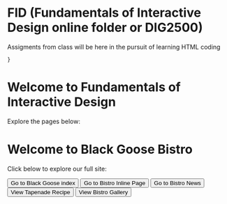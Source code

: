 # FID (Fundamentals of Interactive Design online folder or DIG2500)
Assigments from class will be here in the pursuit of learning HTML coding
<!DOCTYPE html>
<html lang="en">
<head>
  
    }
  </style>
</head>
<body>
  <h1>Welcome to Fundamentals of Interactive Design</h1>
  <p>Explore the pages below:</p>
  <!DOCTYPE html>
<html lang="en">
<head>
  <meta charset="UTF-8">
  <title>Black Goose Bistro</title>
  <style>
    .redirect-button {
      padding: 10px 20px;
      font-size: 16px;
      background-color: #4CAF50;
      color: white;
      border: none;
      border-radius: 5px;
      cursor: pointer;
    }

    .redirect-button:hover {
      background-color: #45a049;
    }
  </style>
</head>
<body>
  <h1>Welcome to Black Goose Bistro</h1>
  <p>Click below to explore our full site:</p>

<button onclick="window.location.href='bistro/Black_Goose_bistro.index.html'">Go to Black Goose index</button>
<button onclick="window.location.href='bistro/bistro_inline.html'">Go to Bistro Inline Page</button>
<button onclick="window.location.href='bistro/Black_Goose_Bistro_News.html'">Go to Bistro News</button>
<button onclick="window.location.href='bistro/bistro-tapenade.html'">View Tapenade Recipe</button>
<button onclick="window.location.href='responsivegallery-03/Blackstone_Bistro_Gallery.html'">View Bistro Gallery</button>



</body>
</html>

